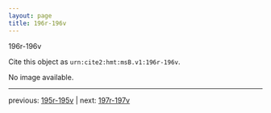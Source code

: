 ```yaml
---
layout: page
title: 196r-196v
---
```


196r-196v

Cite this object as `urn:cite2:hmt:msB.v1:196r-196v`.

No image available. 



---

previous: [195r-195v](../195r-195v/) | next: [197r-197v](../197r-197v/)